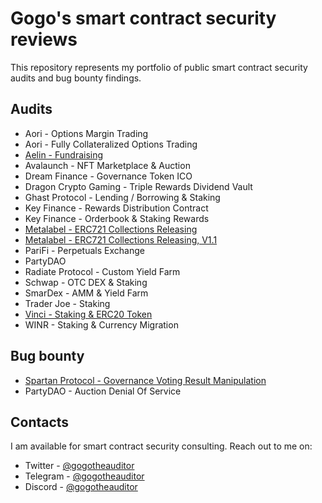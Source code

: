 # Gogo's smart contract security reviews

This repository represents my portfolio of public smart contract security audits and bug bounty findings.

## Audits

- Aori - Options Margin Trading
- Aori - Fully Collateralized Options Trading
- [Aelin - Fundraising](./reports/Aelin-Sub7-Security-Review.pdf)
- Avalaunch - NFT Marketplace & Auction
- Dream Finance - Governance Token ICO
- Dragon Crypto Gaming - Triple Rewards Dividend Vault
- Ghast Protocol - Lending / Borrowing & Staking
- Key Finance - Rewards Distribution Contract
- Key Finance - Orderbook & Staking Rewards
- [Metalabel - ERC721 Collections Releasing](./reports/Metalabel-Solo-Security-Review.md)
- [Metalabel - ERC721 Collections Releasing, V1.1](./reports/Metalabel-V1_1-Solo-Security-Review.md)
- PariFi - Perpetuals Exchange
- PartyDAO
- Radiate Protocol - Custom Yield Farm
- Schwap - OTC DEX & Staking
- SmarDex - AMM & Yield Farm
- Trader Joe - Staking
- [Vinci - Staking & ERC20 Token](./reports/Vinci-Solo-Security-Review.pdf)
- WINR - Staking & Currency Migration
  
## Bug bounty

- [Spartan Protocol - Governance Voting Result Manipulation](./reports/Spartan-Immunefi-Bug-Bounty.md)
- PartyDAO - Auction Denial Of Service

## Contacts

I am available for smart contract security consulting. Reach out to me on:

- Twitter - [@gogotheauditor](https://twitter.com/gogotheauditor)
- Telegram - [@gogotheauditor](https://t.me/gogotheauditor)
- Discord - [@gogotheauditor](https://discordapp.com/users/451149166782185483)
